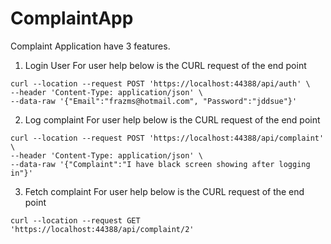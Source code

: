 # ComplaintApp
Complaint Application have 3 features.

1. Login User
For user help below is the CURL request of the end point

```
curl --location --request POST 'https://localhost:44388/api/auth' \
--header 'Content-Type: application/json' \
--data-raw '{"Email":"frazms@hotmail.com", "Password":"jddsue"}'
```

2. Log complaint
For user help below is the CURL request of the end point

```
curl --location --request POST 'https://localhost:44388/api/complaint' \
--header 'Content-Type: application/json' \
--data-raw '{"Complaint":"I have black screen showing after logging in"}'
```

3. Fetch complaint
For user help below is the CURL request of the end point

```
curl --location --request GET 'https://localhost:44388/api/complaint/2'
```
